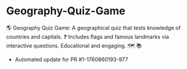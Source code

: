# Geography-Quiz-Game
🌎 Geography Quiz Game: A geographical quiz that tests knowledge of countries and capitals. ❓ Includes flags and famous landmarks via interactive questions. Educational and engaging. 🗺️ 📚


- Automated update for PR #1-1760860193-977